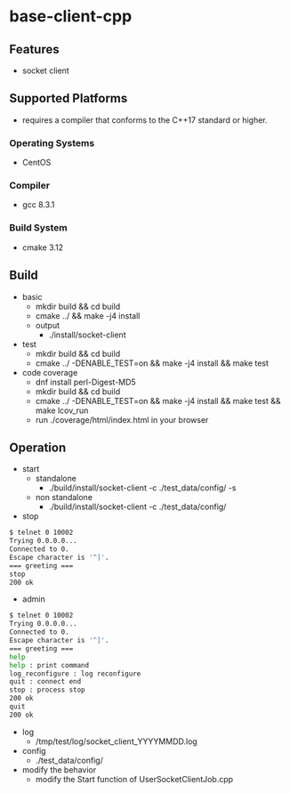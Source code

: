 # base-client-cpp

## Features
 - socket client

## Supported Platforms
 - requires a compiler that conforms to the C++17 standard or higher.

### Operating Systems
 - CentOS

### Compiler
 - gcc 8.3.1

### Build System
 - cmake 3.12

## Build
 - basic
   - mkdir build && cd build
   - cmake ../ && make -j4 install
   - output
     - ./install/socket-client
 - test
   - mkdir build && cd build
   - cmake ../ -DENABLE_TEST=on && make -j4 install && make test
 - code coverage
   - dnf install perl-Digest-MD5
   - mkdir build && cd build
   - cmake ../ -DENABLE_TEST=on && make -j4 install && make test && make lcov_run
   - run ./coverage/html/index.html in your browser

## Operation
 - start
   - standalone
     - ./build/install/socket-client -c ./test_data/config/ -s
   - non standalone
     - ./build/install/socket-client -c ./test_data/config/
 - stop
```bash
$ telnet 0 10002
Trying 0.0.0.0...
Connected to 0.
Escape character is '^]'.
=== greeting ===
stop
200 ok
```
 - admin
```bash
$ telnet 0 10002
Trying 0.0.0.0...
Connected to 0.
Escape character is '^]'.
=== greeting ===
help
help : print command
log_reconfigure : log reconfigure
quit : connect end
stop : process stop
200 ok
quit
200 ok
```
 - log
   - /tmp/test/log/socket_client_YYYYMMDD.log
 - config
   - ./test_data/config/
 - modify the behavior
   - modify the Start function of UserSocketClientJob.cpp
